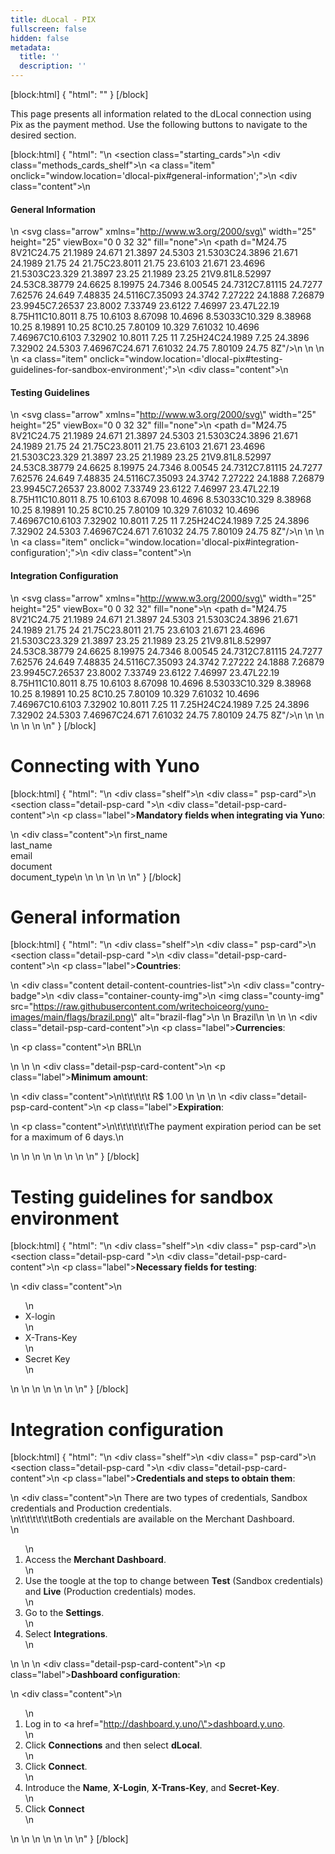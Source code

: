```yaml
---
title: dLocal - PIX
fullscreen: false
hidden: false
metadata:
  title: ''
  description: ''
---
```

[block:html]
{
  "html": "<style>\n  #content {\n    margin: 30px 0;\n  }\n  #content-head {\n  \tborder-bottom: 1px solid var(--color-border-default);\n  \tpadding-bottom: 30px;\n  }\n  #content-container {\n      max-width: 800px !important;\n  }\n  .markdown-body {\n    padding-top: 15px;\n  }\n</style>"
}
[/block]


This page presents all information related to the dLocal connection using Pix as the payment method. Use the following buttons to navigate to the desired section.

[block:html]
{
  "html": "<body>\n  <section class=\"starting_cards\">\n    <div class=\"methods_cards_shelf\">\n      <a class=\"item\" onclick=\"window.location='dlocal-pix#general-information';\">\n        <div class=\"content\">\n          <h4>General Information</h4>\n          <svg class=\"arrow\" xmlns=\"http://www.w3.org/2000/svg\" width=\"25\" height=\"25\" viewBox=\"0 0 32 32\" fill=\"none\">\n            <path d=\"M24.75 8V21C24.75 21.1989 24.671 21.3897 24.5303 21.5303C24.3896 21.671 24.1989 21.75 24 21.75C23.8011 21.75 23.6103 21.671 23.4696 21.5303C23.329 21.3897 23.25 21.1989 23.25 21V9.81L8.52997 24.53C8.38779 24.6625 8.19975 24.7346 8.00545 24.7312C7.81115 24.7277 7.62576 24.649 7.48835 24.5116C7.35093 24.3742 7.27222 24.1888 7.26879 23.9945C7.26537 23.8002 7.33749 23.6122 7.46997 23.47L22.19 8.75H11C10.8011 8.75 10.6103 8.67098 10.4696 8.53033C10.329 8.38968 10.25 8.19891 10.25 8C10.25 7.80109 10.329 7.61032 10.4696 7.46967C10.6103 7.32902 10.8011 7.25 11 7.25H24C24.1989 7.25 24.3896 7.32902 24.5303 7.46967C24.671 7.61032 24.75 7.80109 24.75 8Z\"/>\n          </svg>\n        </div>\n      </a>    \n      <a class=\"item\" onclick=\"window.location='dlocal-pix#testing-guidelines-for-sandbox-environment';\">\n        <div class=\"content\">\n          <h4>Testing Guidelines</h4>\n          <svg class=\"arrow\" xmlns=\"http://www.w3.org/2000/svg\" width=\"25\" height=\"25\" viewBox=\"0 0 32 32\" fill=\"none\">\n            <path d=\"M24.75 8V21C24.75 21.1989 24.671 21.3897 24.5303 21.5303C24.3896 21.671 24.1989 21.75 24 21.75C23.8011 21.75 23.6103 21.671 23.4696 21.5303C23.329 21.3897 23.25 21.1989 23.25 21V9.81L8.52997 24.53C8.38779 24.6625 8.19975 24.7346 8.00545 24.7312C7.81115 24.7277 7.62576 24.649 7.48835 24.5116C7.35093 24.3742 7.27222 24.1888 7.26879 23.9945C7.26537 23.8002 7.33749 23.6122 7.46997 23.47L22.19 8.75H11C10.8011 8.75 10.6103 8.67098 10.4696 8.53033C10.329 8.38968 10.25 8.19891 10.25 8C10.25 7.80109 10.329 7.61032 10.4696 7.46967C10.6103 7.32902 10.8011 7.25 11 7.25H24C24.1989 7.25 24.3896 7.32902 24.5303 7.46967C24.671 7.61032 24.75 7.80109 24.75 8Z\"/>\n          </svg>\n        </div>\n      </a>\n      <a class=\"item\" onclick=\"window.location='dlocal-pix#integration-configuration';\">\n        <div class=\"content\">\n          <h4>Integration Configuration</h4>\n          <svg class=\"arrow\" xmlns=\"http://www.w3.org/2000/svg\" width=\"25\" height=\"25\" viewBox=\"0 0 32 32\" fill=\"none\">\n            <path d=\"M24.75 8V21C24.75 21.1989 24.671 21.3897 24.5303 21.5303C24.3896 21.671 24.1989 21.75 24 21.75C23.8011 21.75 23.6103 21.671 23.4696 21.5303C23.329 21.3897 23.25 21.1989 23.25 21V9.81L8.52997 24.53C8.38779 24.6625 8.19975 24.7346 8.00545 24.7312C7.81115 24.7277 7.62576 24.649 7.48835 24.5116C7.35093 24.3742 7.27222 24.1888 7.26879 23.9945C7.26537 23.8002 7.33749 23.6122 7.46997 23.47L22.19 8.75H11C10.8011 8.75 10.6103 8.67098 10.4696 8.53033C10.329 8.38968 10.25 8.19891 10.25 8C10.25 7.80109 10.329 7.61032 10.4696 7.46967C10.6103 7.32902 10.8011 7.25 11 7.25H24C24.1989 7.25 24.3896 7.32902 24.5303 7.46967C24.671 7.61032 24.75 7.80109 24.75 8Z\"/>\n          </svg>\n        </div>\n      </a>\n      \n    </div>\n  </section>\n</body>"
}
[/block]


# Connecting with Yuno

[block:html]
{
  "html": "<body>\n  <div class=\"shelf\">\n    <div class=\" psp-card\">\n      <section class=\"detail-psp-card \">\n        <div class=\"detail-psp-card-content\">\n          <p class=\"label\"><b>Mandatory fields when integrating via Yuno</b>:</p>\n          <div class=\"content\">\n             first_name <br/> last_name <br/> email <br/> document <br/> document_type\n          </div>\n        </div>\n      </section>\n    </div>\n  </div>\n</body>"
}
[/block]


# General information

[block:html]
{
  "html": "<body>\n  <div class=\"shelf\">\n    <div class=\" psp-card\">\n      <section class=\"detail-psp-card \">\n        <div class=\"detail-psp-card-content\">\n          <p class=\"label\"><b>Countries</b>:</p>\n          <div class=\"content detail-content-countries-list\">\n            <div class=\"contry-badge\">\n              <div class=\"container-county-img\">\n                <img class=\"county-img\" src=\"https://raw.githubusercontent.com/writechoiceorg/yuno-images/main/flags/brazil.png\" alt=\"brazil-flag\">\n              </div>\n              <span>Brazil</span>\n            </div>\n          </div>\n        </div>\n        <div class=\"detail-psp-card-content\">\n          <p class=\"label\"><b>Currencies</b>:</p>\n          <p class=\"content\">\n            BRL\n          </p>\n        </div>\n        <!-- <div class=\"detail-psp-card-content\">\n            <p class=\"label\"><b>Payment methods</b>:</p>\n            <div class=\"content detail-content-countries-list payment_list\">\n              <div class=\"contry-badge\">\n                <div class=\"container-county-img payment_img\">\n                  <img class=\"county-img\" src=\"https://icons.prod.y.uno/card_logosimbolo.png\" alt=\"Credit card\">\n                </div>\n                <span>Credit card</span>\n              </div>              \n        \t</div>\n        </div> -->\n        <div class=\"detail-psp-card-content\">\n          <p class=\"label\"><b>Minimum amount</b>:</p>\n          <div class=\"content\">\n\t\t\t\t\t  R$ 1.00 \n          </div>\n        </div>\n        <!--<div class=\"detail-psp-card-content\">\n          <p class=\"label\"><b>Maximum amount</b>:</p>\n          <p class=\"content\">\n            N/A\n          </p>\n        </div>-->\n        <div class=\"detail-psp-card-content\">\n          <p class=\"label\"><b>Expiration</b>:</p>\n          <p class=\"content\">\n\t\t\t\t\t\tThe payment expiration period can be set for a maximum of 6 days.\n          </p>\n        </div>\n        <!--<div class=\"detail-psp-card-content\">\n          <p class=\"label\"><b>TRX limit</b>:</p>\n          <p class=\"content\">\n          </p>\n        </div> \n        <div class=\"detail-psp-card-content\">\n          <p class=\"label\"><b>Support of international BIN</b>:</p>\n          <p class=\"content\">\n            Yes.\n          </p>\n        </div>\n        <div class=\"detail-psp-card-content\">\n          <p class=\"label\"><b>TRX without CVV</b>:</p>\n          <p class=\"content\">\n            Yes.\n          </p>\n        </div>-->\n        <!--<div class=\"detail-psp-card-content\">\n          <p class=\"label\"><b>Purchase TRX in 1-Step</b>:</p>\n          <p class=\"content\">\n            Yes\n          </p>\n        </div>-->\n        <!-- <div class=\"detail-psp-card-content\">\n          <p class=\"label\"><b>Purchase TRX in 2-Step</b>:</p>\n          <p class=\"content\">\n            Yes\n          </p>\n        </div>\n        <div class=\"detail-psp-card-content\">\n          <p class=\"label\"><b>Support for recurrency</b>:</p>\n          <p class=\"content\">\n            Yes\n          </p>\n        </div> \n        <div class=\"detail-psp-card-content\">\n          <p class=\"label\"><b>Webhooks</b>:</p>\n          <p class=\"content\">\n            Yes\n          </p>\n        </div>-->\n      </section>\n    </div>\n  </div>\n</body>"
}
[/block]


# Testing guidelines for sandbox environment

[block:html]
{
  "html": "<body>\n  <div class=\"shelf\">\n    <div class=\" psp-card\">\n      <section class=\"detail-psp-card \">\n        <div class=\"detail-psp-card-content\">\n          <p class=\"label\"><b>Necessary fields for testing</b>:</p>\n          <div class=\"content\">\n            <ul>\n              <li>X-login</li>\n              <li>X-Trans-Key</li>\n              <li>Secret Key</li>\n            </ul>\n          </div>\n        </div>\n        <!-- <div class=\"detail-psp-card-content\">\n           <p class=\"label\"><b>Test cards</b>:</p>\n          <div class=\"content\">\n               \n          </div>\n        </div>\n        <div class=\"detail-psp-card-content\">\n          <p class=\"label\"><b>Limitations/Specifications for testing</b>:</p>\n          <div class=\"content\">\n            \n          </div>\n        </div> -->\n      </section>\n    </div>\n  </div>\n</body>"
}
[/block]


# Integration configuration

[block:html]
{
  "html": "<body>\n  <div class=\"shelf\">\n    <div class=\" psp-card\">\n      <section class=\"detail-psp-card \">\n        <div class=\"detail-psp-card-content\">\n          <p class=\"label\"><b>Credentials and steps to obtain them</b>:</p>\n          <div class=\"content\">\n            There are two types of credentials, Sandbox credentials and Production credentials. <br/>\n\t\t\t\t\t\tBoth credentials are available on the Merchant Dashboard. <br/>\n            <ol>\n              <li>Access the <b>Merchant Dashboard</b>.</li>\n              <li>Use the toogle at the top to change between <b>Test</b> (Sandbox credentials) and <b>Live</b> (Production credentials) modes.</li>\n              <li>Go to the <b>Settings</b>.</li>\n              <li>Select <b>Integrations</b>.</li>\n            </ol>\n          </div>\n        </div>\n        <div class=\"detail-psp-card-content\">\n          <p class=\"label\"><b>Dashboard configuration</b>:</p>\n          <div class=\"content\">\n            <ol>\n              <li>Log in to <a href=\"http://dashboard.y.uno/\">dashboard.y.uno</a>.</li>\n              <li>Click <b>Connections</b> and then select <b>dLocal</b>.</li>\n              <li>Click <b>Connect</b>.</li>\n              <li>Introduce the <b>Name</b>, <b>X-Login</b>, <b>X-Trans-Key</b>, and <b>Secret-Key</b>.</li>\n              <li>Click <b>Connect</b></li>\n            </ol>\n          </div>\n        </div>\n       <!-- <div class=\"detail-psp-card-content\">\n          <p class=\"label\"><b>Configuration of webhooks in partner</b>:</p>\n          <div class=\"content\">\n            Configure the Webhook Pix in an endpoint.\n            <ol>\n              <li>Log in to <a href=\"https://dashboard.ebanx.com/\">EBANX Dashboard</a>.</li>\n              <li>Navigate to <b>Settings</b> and <b>Integrations</b>.</li>\n              <li>Enter the proper URLs to receive notifications with updates of a transaction..</li>\n            </ol>\n          </div>\n        </div>-->\n      </section>\n    </div>\n  </div>\n</body>"
}
[/block]